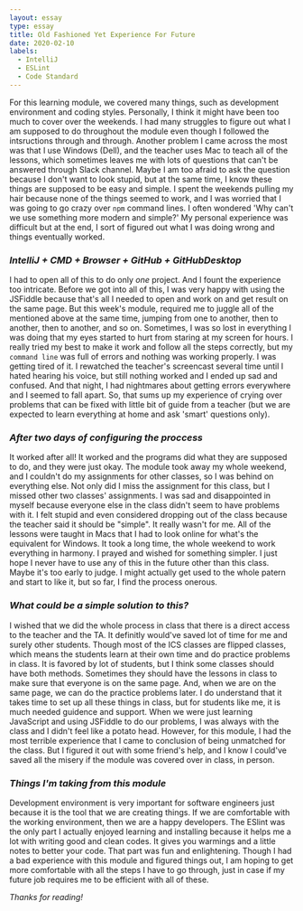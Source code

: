 ```yaml
---
layout: essay
type: essay
title: Old Fashioned Yet Experience For Future
date: 2020-02-10
labels:
  - IntelliJ
  - ESLint
  - Code Standard
---
```


For this learning module, we covered many things, such as development environment and coding styles. Personally, I think it might have been too much to cover over the weekends. I had many struggles to figure out what I am supposed to do throughout the module even though I followed the intsructions through and through. Another problem I came across the most was that I use Windows (Dell), and the teacher uses Mac to teach all of the lessons, which sometimes leaves me with lots of questions that can't be answered through Slack channel. Maybe I am too afraid to ask the question because I don't want to look stupid, but at the same time, I know these things are supposed to be easy and simple. I spent the weekends pulling my hair because none of the things seemed to work, and I was worried that I was going to go crazy over `npm` command lines. I often wondered 'Why can't we use something more modern and simple?' My personal experience was difficult but at the end, I sort of figured out what I was doing wrong and things eventually worked.

### *IntelliJ + CMD + Browser + GitHub + GitHubDesktop*
I had to open all of this to do only *one* project. And I fount the experience too intricate. Before we got into all of this, I was very happy with using the JSFiddle because that's all I needed to open and work on and get result on the same page. But this week's module, required me to juggle all of the mentioned above at the same time, jumping from one to another, then to another, then to another, and so on. Sometimes, I was so lost in everything I was doing that my eyes started to hurt from staring at my screen for hours. I really tried my best to make it work and follow all the steps correctly, but my `command line` was full of errors and nothing was working properly. I was getting tired of it. I rewatched the teacher's screencast several time until I hated hearing his voice, but still nothing worked and I ended up sad and confused. And that night, I had nightmares about getting errors everywhere and I seemed to fall apart. So, that sums up my experience of crying over problems that can be fixed with little bit of guide from a teacher (but we are expected to learn everything at home and ask 'smart' questions only).
### *After two days of configuring the proccess*
It worked after all! It worked and the programs did what they are supposed to do, and they were just okay. The module took away my whole weekend, and I couldn't do my assignments for other classes, so I was behind on everything else. Not only did I miss the assignment for this class, but I missed other two classes' assignments. I was sad and disappointed in myself because everyone else in the class didn't seem to have problems with it. I felt stupid and even considered dropping out of the class because the teacher said it should be "simple". It really wasn't for me. All of the lessons were taught in Macs that I had to look online for what's the equivalent for Windows. It took a long time, the whole weekend to work everything in harmony. I prayed and wished for something simpler. I just hope I never have to use any of this in the future other than this class. Maybe it's too early to judge. I might actually get used to the whole patern and start to like it, but so far, I find the process onerous. 
### *What could be a simple solution to this?*
I wished that we did the whole process in class that there is a direct access to the teacher and the TA. It definitly would've saved lot of time for me and surely other students. Though most of the ICS classes are flipped classes, which means the students learn at their own time and do practice problems in class. It is favored by lot of students, but I think some classes should have both methods. Sometimes they should have the lessons in class to make sure that everyone is on the same page. And, when we are on the same page, we can do the practice problems later. I do understand that it takes time to set up all these things in class, but for students like me, it is much needed guidence and support. When we were just learning JavaScript and using JSFiddle to do our problems, I was always with the class and I didn't feel like a potato head. However, for this module, I had the most terrible experience that I came to conclusion of being unmatched for the class. But I figured it out with some friend's help, and I know I could've saved all the misery if the module was covered over in class, in person. 
### *Things I'm taking from this module*
Development environment is very important for software engineers just because it is the tool that we are creating things. If we are comfortable with the working environment, then we are a happy developers. The ESlint was the only part I actually enjoyed learning and installing because it helps me a lot with writing good and clean codes. It gives you warmings and a little notes to better your code. That part was fun and enlightening. Though I had a bad experience with this module and figured things out, I am hoping to get more comfortable with all the steps I have to go through, just in case if my future job requires me to be efficient with all of these. 

*Thanks for reading!*
